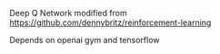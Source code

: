 Deep Q Network modified from https://github.com/dennybritz/reinforcement-learning

Depends on openai gym and tensorflow